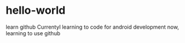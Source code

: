 # hello-world
learn github
Currentyl learning to code for android development
now, learning to use github
